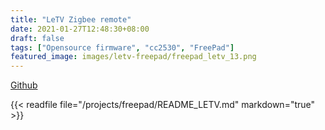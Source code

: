 ```yaml
---
title: "LeTV Zigbee remote"
date: 2021-01-27T12:48:30+08:00
draft: false
tags: ["Opensource firmware", "cc2530", "FreePad"]
featured_image: images/letv-freepad/freepad_letv_13.png
---
```

[Github](https://github.com/diyruz/freepad)

{{< readfile file="/projects/freepad/README_LETV.md" markdown="true" >}}
